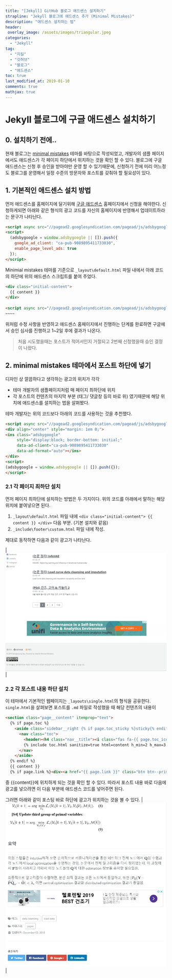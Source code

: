 ```yaml
---
title: "[Jekyll] GitHub 블로그 애드센스 설치하기"
strapline: "Jekyll 블로그에 애드센스 추가 (Minimal Mistakes)"
description: "애드센스 설치하는 법"
header:
 overlay_image: /assets/images/triangular.jpeg
categories:
  - "Jekyll"
tag:
  - "지킬"
  - "깃허브"
  - "블로그"
  - "애드센스"
toc: true
last_modified_at: 2019-01-10
comments: true
mathjax: true
---
```


# Jekyll 블로그에 구글 애드센스 설치하기

## 0. 설치하기 전에..

현재 블로그는 [minimal mistakes](https://mmistakes.github.io/minimal-mistakes/) 테마를 바탕으로 작성되었고,
개발자의 샘플 페이지에서도 애드센스가 각 페이지 하단에서 위치하는 것을 확인 할 수 있다.
블로그에 구글 애드센스는 신청 후 승인을 받아야만 운영 할 수 있기때문에,
신청하기 전에 미리 어느정도 블로그를 운영해서 일정 수준의 방문자와 포스트를 갖춰야 할 필요성이 있다.

## 1. 기본적인 애드센스 설치 방법
먼저 애드센스를 홈페이지에 달기위해 [구글 애드센스](http://www.google.com/adsense/) 홈페이지에서 신청을 해야한다.
신청하게되면 아래와 같은 형식의 광고 코드를 자신의 홈페이지에 반영해서 업데이트하라는 문구가 나타난다.

```html
<script async src="//pagead2.googlesyndication.com/pagead/js/adsbygoogle.js"></script>
<script>
  (adsbygoogle = window.adsbygoogle || []).push({
    google_ad_client: "ca-pub-9089895411733030",
    enable_page_level_ads: true
  });
</script>
```
Minimial mistakes 테마를 기준으로 `_layout\default.html` 파일 내에서 아래 코드의 하단에
위의 애드센스 스크립트를 붙여 주었다.

``` html
<div class="initial-content">
  {{ content }}
</div>

<script async src="//pagead2.googlesyndication.com/pagead/js/adsbygoogle.js"></script>
~~~~
```

위처럼 수정 사항을 반영하고 애드센스 홈페이지에서 진행하는 단계를 완료하면 구글에서 승인 심사를 진행하고
1~2일 후에 결과가 나온다.

> 처음 시도했을때는 포스트가 적어서인지 거절되고 2번째 신청했을때 승인 결정이 나왔다.

## 2. minimal mistakes 테마에서 포스트 하단에 넣기

디자인 상 깔끔하다고 생각하는 광고의 위치가 각각
- 테마 개발자의 샘플페이지처럼 매 페이지 최하단에 위치
- 각 포스트의 컨텐츠의 마지막 부분 (태그/ 댓글창 등의 바로 위)
였기때문에 해당 위치에 애드센스를 설치하는 법을 살펴봤다.

테마 개발자는 위의 코드보다 아래의 코드를 사용하는 것을 추천했다.

``` html
<script async src="//pagead2.googlesyndication.com/pagead/js/adsbygoogle.js"></script>
<div align="center" style="margin: 1em 0;">
<ins class="adsbygoogle"
     style="display:block; border-bottom: initial;"
     data-ad-client="ca-pub-9089895411733030"
     data-ad-format="auto"></ins>
</div>
<script>
(adsbygoogle = window.adsbygoogle || []).push({});
</script>
```
### 2.1 각 페이지 최하단 설치

먼저 페이지 최하단에 설치하는 방법은 두 가지이다.
위의 코드를 아래에서 말하는 해당 위치에 붙여넣으면 된다.
1. `_layout\default.html` 파일 내에 `<div class="initial-content"> {{ content }} </div>` 다음 부분. (기본 설치와 같음)
2. `_include\footer\custom.html` 파일 내에 작성.

제대로 동작하면 다음과 같이 광고가 나타난다.

|![ads1](/assets/images/ads1.PNG)|

### 2.2 각 포스트 내용 하단 설치

이 테마에서 기본적인 웹페이지는 `_layouts\single.html`의 형식을 공유한다.
`single.html`을 살펴보면 포스트를 `.md` 파일로 작성했을 때 해당 컨텐츠의 내용이

``` html
<section class="page__content" itemprop="text">
  {% if page.toc %}
    <aside class="sidebar__right {% if page.toc_sticky %}sticky{% endif %}">
      <nav class="toc">
        <header><h4 class="nav__title"><i class="fas fa-{{ page.toc_icon | default: 'file-alt' }}"></i> {{ page.toc_label | default: site.data.ui-text[site.locale].toc_label }}</h4></header>
        {% include toc.html sanitize=true html=content h_min=2 h_max=3 class="toc__menu" %}
      </nav>
    </aside>
  {% endif %}
  {{ content }}
  {% if page.link %}<div><a href="{{ page.link }}" class="btn btn--primary">{{ site.data.ui-text[site.locale].ext_link_label | default: "Direct Link" }}</a></div>{% endif %}
```
중 {{content}}에 위치하게 되는 것을 확인 할 수 있다.
따라서 포스트 내용 바로 다음에 광고를 넣으려면 이 다음 부분에 애드센스 코드를 넣어주면 된다.

그러면 아래와 같이 포스팅 바로 하단에 광고가 위치하는 것을 볼 수 있다.
|![ads2](/assets/images/ads2.PNG)|
